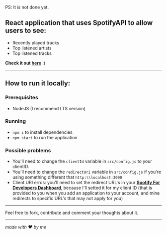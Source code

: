 PS: It is not done yet.

## React application that uses SpotifyAPI to allow users to see:
 - Recently played tracks
 - Top listened artists
 - Top listened tracks

**Check it out [here](https://arthurwerle.github.io/Spotistics/)** :)

___

## How to run it locally:
 ### Prerequisites
  - NodeJS (I recommend LTS version)
  
 ### Running
  - `npm i` to install dependencies
  - `npm start` to run the application
  
 ### Possible problems
  - You'll need to change the `clientId` variable in `src/config.js` to your clientID.
  - You'll need to change the `redirectUri` variable in `src/config.js` if you're using something different that `http:\\localhost:3000` 
  - Client URI erros: you'll need to set the redirect URL's in your **[Spotify For Developers Dashboard](https://developer.spotify.com/dashboard/)**, because I'll setted it for my client ID (that is provided to you when you add an application to your account, and mine redirects to specific URL's that may not apply for you)
___

Feel free to fork, contribute and comment your thoughts about it.
___

*made with :heart: by me*
